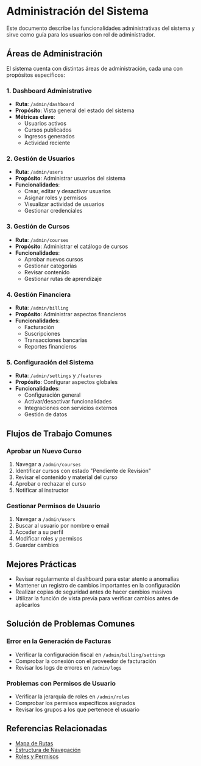 
# Administración del Sistema

Este documento describe las funcionalidades administrativas del sistema y sirve como guía para los usuarios con rol de administrador.

## Áreas de Administración

El sistema cuenta con distintas áreas de administración, cada una con propósitos específicos:

### 1. Dashboard Administrativo

- **Ruta**: `/admin/dashboard`
- **Propósito**: Vista general del estado del sistema
- **Métricas clave**:
  - Usuarios activos
  - Cursos publicados
  - Ingresos generados
  - Actividad reciente

### 2. Gestión de Usuarios

- **Ruta**: `/admin/users`
- **Propósito**: Administrar usuarios del sistema
- **Funcionalidades**:
  - Crear, editar y desactivar usuarios
  - Asignar roles y permisos
  - Visualizar actividad de usuarios
  - Gestionar credenciales

### 3. Gestión de Cursos

- **Ruta**: `/admin/courses`
- **Propósito**: Administrar el catálogo de cursos
- **Funcionalidades**:
  - Aprobar nuevos cursos
  - Gestionar categorías
  - Revisar contenido
  - Gestionar rutas de aprendizaje

### 4. Gestión Financiera

- **Ruta**: `/admin/billing`
- **Propósito**: Administrar aspectos financieros
- **Funcionalidades**:
  - Facturación
  - Suscripciones
  - Transacciones bancarias
  - Reportes financieros

### 5. Configuración del Sistema

- **Ruta**: `/admin/settings` y `/features`
- **Propósito**: Configurar aspectos globales
- **Funcionalidades**:
  - Configuración general
  - Activar/desactivar funcionalidades
  - Integraciones con servicios externos
  - Gestión de datos

## Flujos de Trabajo Comunes

### Aprobar un Nuevo Curso

1. Navegar a `/admin/courses`
2. Identificar cursos con estado "Pendiente de Revisión"
3. Revisar el contenido y material del curso
4. Aprobar o rechazar el curso
5. Notificar al instructor

### Gestionar Permisos de Usuario

1. Navegar a `/admin/users`
2. Buscar al usuario por nombre o email
3. Acceder a su perfil
4. Modificar roles y permisos
5. Guardar cambios

## Mejores Prácticas

- Revisar regularmente el dashboard para estar atento a anomalías
- Mantener un registro de cambios importantes en la configuración
- Realizar copias de seguridad antes de hacer cambios masivos
- Utilizar la función de vista previa para verificar cambios antes de aplicarlos

## Solución de Problemas Comunes

### Error en la Generación de Facturas

- Verificar la configuración fiscal en `/admin/billing/settings`
- Comprobar la conexión con el proveedor de facturación
- Revisar los logs de errores en `/admin/logs`

### Problemas con Permisos de Usuario

- Verificar la jerarquía de roles en `/admin/roles`
- Comprobar los permisos específicos asignados
- Revisar los grupos a los que pertenece el usuario

## Referencias Relacionadas

- [Mapa de Rutas](../../mapa-de-rutas.md)
- [Estructura de Navegación](../../ESTRUCTURA_NAVEGACION.md)
- [Roles y Permisos](../../tech/roles-permisos.md)
